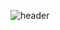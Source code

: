 ![header](https://capsule-render.vercel.app/api?type=soft&color=random&height=200&section=header&text=Study%20rigth%20now!&fontSize=90&fontColor=ffffff&animation=twinkling)

